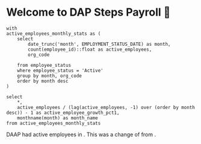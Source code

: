 # Welcome to DAP Steps Payroll 🥪

```active_employees_monthly_stats
with
active_employees_monthly_stats as (
    select 
        date_trunc('month', EMPLOYMENT_STATUS_DATE) as month,
        count(employee_id)::float as active_employees,
        org_code

    from employee_status
    where employee_status = 'Active'
    group by month, org_code
    order by month desc
)

select 
    *,
    active_employees / (lag(active_employees, -1) over (order by month desc)) - 1 as active_employee_growth_pct1,
    monthname(month) as month_name
from active_employees_monthly_stats

```

<BigValue
    data={active_employees_monthly_stats}
    value=active_employees
    comparison=active_employee_growth_pct1
    title="Active Employees"
    comparisonTitle="vs. prev. month"
/>

DAAP had <Value data={active_employees_monthly_stats} column=active_employees/> active employees in <Value data={active_employees_monthly_stats} column=month_name/>. This was a change of <Value data={active_employees_monthly_stats} column=active_employee_growth_pct1/> from <Value data={active_employees_monthly_stats} column=month_name row=1/>.
